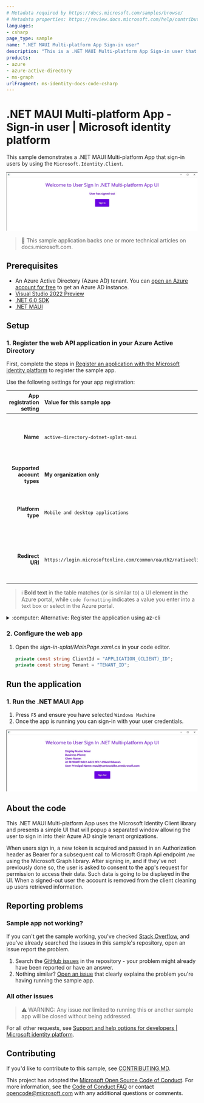 ```yaml
---
# Metadata required by https://docs.microsoft.com/samples/browse/
# Metadata properties: https://review.docs.microsoft.com/help/contribute/samples/process/onboarding?branch=main#add-metadata-to-readme
languages:
- csharp
page_type: sample
name: ".NET MAUI Multi-platform App Sign-in user"
description: "This is a .NET MAUI Multi-platform App Sign-in user that sign-in users. The code in this sample is used by one or more articles on docs.microsoft.com."
products:
- azure
- azure-active-directory
- ms-graph
urlFragment: ms-identity-docs-code-csharp
---
```

# .NET MAUI Multi-platform App - Sign-in user | Microsoft identity platform

<!-- Build badges here
![Build passing.](https://img.shields.io/badge/build-passing-brightgreen.svg) ![Code coverage.](https://img.shields.io/badge/coverage-100%25-brightgreen.svg) ![License.](https://img.shields.io/badge/license-MIT-green.svg)
-->

This sample demonstrates a .NET MAUI Multi-platform App that sign-in users by using the `Microsoft.Identity.Client`.

![An screenshot on the Desktop UI displaying the welcome message and the signin button](./app-signin.png)

> :page_with_curl: This sample application backs one or more technical articles on docs.microsoft.com. <!-- TODO: Link to first tutorial in series when published. -->

## Prerequisites

- An Azure Active Directory (Azure AD) tenant. You can [open an Azure account for free](https://azure.microsoft.com/free) to get an Azure AD instance.
- [Visual Studio 2022 Preview](https://visualstudio.microsoft.com/vs/preview/#download-preview)
- [.NET 6.0 SDK](https://dotnet.microsoft.com/download/dotnet/6.0)
- [.NET MAUI](https://docs.microsoft.com/dotnet/maui/get-started/installation)

## Setup

### 1. Register the web API application in your Azure Active Directory

First, complete the steps in [Register an application with the Microsoft identity platform](https://docs.microsoft.com/azure/active-directory/develop/quickstart-register-app) to register the sample app.

Use the following settings for your app registration:

| App registration <br/> setting | Value for this sample app                                         | Notes                                                                                                       |
|-------------------------------:|:------------------------------------------------------------------|:------------------------------------------------------------------------------------------------------------|
| **Name**                       | `active-directory-dotnet-xplat-maui`                              | Suggested value for this sample. <br/> You can change the app name at any time.                             |
| **Supported account types**    | **My organization only**                                          | Required for this sample. <br/> Support for the Single tenant.                                              |
| **Platform type**              | `Mobile and desktop applications`                                 | Required value for this sample. <br/> Enables the required and optional settings for the app type.          |
| **Redirect URI**              | `https://login.microsoftonline.com/common/oauth2/nativeclient`    | Required value for this sample. <br/> You can change that later in your own implementation.                 |

> :information_source: **Bold text** in the table matches (or is similar to) a UI element in the Azure portal, while `code formatting` indicates a value you enter into a text box or select in the Azure portal.

<details>
   <summary>:computer: Alternative: Register the application using az-cli</summary>

1. Register a new Azure AD App with a reply url

   ```bash
   AZURE_AD_APP_CLIENT_ID_XPLAT=$(az ad app create --display-name "active-directory-dotnet-xplat-maui" --reply-urls "https://login.microsoftonline.com/common/oauth2/nativeclient" --native-app true --query appId -o tsv)
   ```

</details>

### 2. Configure the web app

1. Open the _sign-in-xplat/MainPage.xaml.cs_ in your code editor.

    ```csharp
    private const string ClientId = "APPLICATION_(CLIENT)_ID";
    private const string Tenant = "TENANT_ID";
    ```

## Run the application

### 1. Run the .NET MAUI App

1. Press `F5` and ensure you have selected `Windows Machine`
1. Once the app is running you can sign-in with your user credentials.

![An screenshot on the Desktop UI displaying a response from Microsoft Graph](./app.png)

## About the code

This .NET MAUI Multi-platform App uses the Microsoft Identity Client library and presents a simple UI that will popup a separated window allowing the user to sign in into their Azure AD single tenant orgnizations.

When users sign in, a new token is acquired and passed in an Authorization header as Bearer for a subsequent call to Microsoft Graph Api endpoint `/me` using the Microsoft Graph library. After signing in, and if they've not previously done so, the user is asked to consent to the app's request for permission to access their data. Such data is going to be displayed in the UI.  When a signed-out user the account is removed from the client cleaning up users retrieved information.

## Reporting problems

### Sample app not working?

If you can't get the sample working, you've checked [Stack Overflow](http://stackoverflow.com/questions/tagged/msal), and you've already searched the issues in this sample's repository, open an issue report the problem.

1. Search the [GitHub issues](../../../../issues) in the repository - your problem might already have been reported or have an answer.
1. Nothing similar? [Open an issue](LINK_HERE) that clearly explains the problem you're having running the sample app.

### All other issues

> :warning: WARNING: Any issue _not_ limited to running this or another sample app will be closed without being addressed.

For all other requests, see [Support and help options for developers | Microsoft identity platform](https://docs.microsoft.com/azure/active-directory/develop/developer-support-help-options).

## Contributing

If you'd like to contribute to this sample, see [CONTRIBUTING.MD](/CONTRIBUTING.md).

This project has adopted the [Microsoft Open Source Code of Conduct](https://opensource.microsoft.com/codeofconduct/). For more information, see the [Code of Conduct FAQ](https://opensource.microsoft.com/codeofconduct/faq/) or contact [opencode@microsoft.com](mailto:opencode@microsoft.com) with any additional questions or comments.
